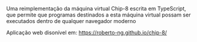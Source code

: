 Uma reimplementação da máquina virtual Chip-8 escrita em TypeScript, que
permite que programas destinados a esta máquina virtual possam ser executados dentro de
qualquer navegador moderno

Aplicação web disonível em: https://roberto-ng.github.io/chip-8/
